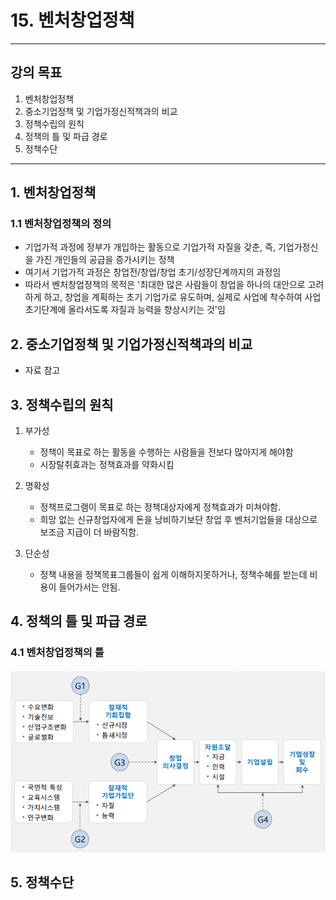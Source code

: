 # 15. 벤처창업정책
---
## 강의 목표
1. 벤처창업정책
2. 중소기업정책 및 기업가정신적책과의 비교
3. 정책수립의 원칙
4. 정책의 틀 및 파급 경로
5. 정책수단
---

## 1. 벤처창업정책

### 1.1 벤처창업정책의 정의

- 기업가적 과정에 정부가 개입하는 활동으로 기업가적 자질을 갖춘, 즉, 기업가정신을 가진 개인들의 공급을 증가시키는 정책
- 여기서 기업가적 과정은 창업전/창업/창업 초기/성장단계까지의 과정임
- 따라서 벤처창업정책의 목적은 '최대한 많은 사람들이 창업을 하나의 대안으로 고려하게 하고, 창업을 계획하는 초기 기업가로 유도하며, 실제로 사업에 착수하여 사업초기단계에 올라서도록 자질과 능력을 향상시키는 것'임

## 2. 중소기업정책 및 기업가정신적책과의 비교

- 자료 참고

## 3. 정책수립의 원칙

1. 부가성
   - 정책이 목표로 하는 활동을 수행하는 사람들을 전보다 많아지게 해야함
   - 시장탈취효과는 정책효과를 약화시킴

2. 명확성
   - 정책프로그램이 목표로 하는 정책대상자에게 정책효과가 미쳐야함.
   - 희망 없는 신규창업자에게 돈을 낭비하기보단 창업 후 벤처기업들을 대상으로 보조금 지급이 더 바람직함.
3. 단순성
   - 정책 내용을 정책목표그룹들이 쉽게 이해하지못하거나, 정책수혜를 받는데 비용이 들어가서는 안됨.

## 4. 정책의 틀 및 파급 경로

### 4.1 벤처창업정책의 틀

![](https://github.com/abcbank/2019_winter/blob/master/venture/img/15week_frame.PNG)

## 5. 정책수단